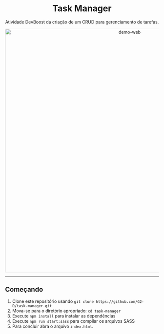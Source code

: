 <h1 align="center">
Task Manager
</h1>

<p align="center">Atividade DevBoost da criação de um CRUD para gerenciamento de tarefas.</p>

<div>
  <p align="center">
    <img src="https://i.imgur.com/N0IgvM5.png" alt="demo-web" width="800">
  <p align="center">
</div>

<hr />

## Começando

1. Clone este repositório usando `git clone https://github.com/G2-D/task-manager.git`
2. Mova-se para o diretório apropriado: `cd task-manager` <br />
3. Execute `npm install` para instalar as dependências <br />
4. Execute `npm run start:sass` para compilar os arquivos SASS <br />
5. Para concluir abra o arquivo `index.html`.
